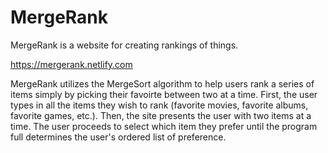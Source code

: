 # MergeRank
MergeRank is a website for creating rankings of things.

https://mergerank.netlify.com

MergeRank utilizes the MergeSort algorithm to help users rank a series of items simply by picking their favoirte between two at a time. First, the user types in all the items they wish to rank (favorite movies, favorite albums, favorite games, etc.). Then, the site presents the user with two items at a time. The user proceeds to select which item they prefer until the program full determines the user's ordered list of preference.
